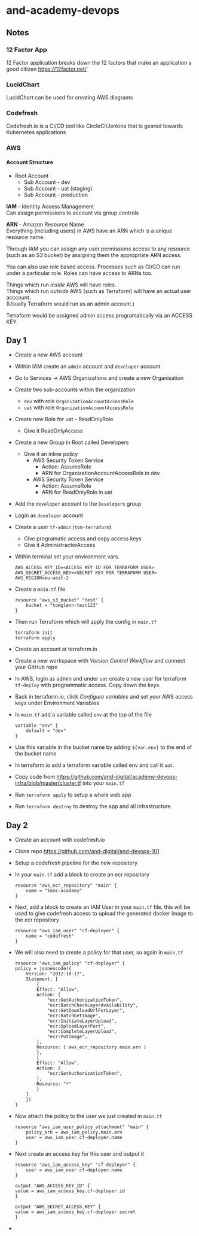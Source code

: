 # and-academy-devops

## Notes

### 12 Factor App
12 Factor application breaks down the 12 factors that 
make an application a good citizen
https://12factor.net/

### LucidChart
LucidChart can be used for creating AWS diagrams

### Codefresh
Codefresh.io is a CI/CD tool like CircleCI/Jenkins that is geared towards Kubernetes applications

### AWS

#### Account Structure
- Root Account
    - Sub Account - dev
    - Sub Account - uat (staging)
    - Sub Account - production

**IAM** - Identity Access Management  
Can assign permissions to account via group controls

**ARN** - Amazon Resource Name  
Everything (including users) in AWS have an ARN which is a unique resource name.  

Through IAM you can assign any user permissions access to any resource (such as an S3 bucket) by assigning them the appropriate ARN access.

You can also use role based access. Processes such as CI/CD can run under a particular role.
Roles can have access to ARNs too.

Things which run *inside* AWS will have roles.  
Things which run *outside* AWS (such as Terraform) will have an actual user acccount.  
(Usually Terraform would run as an admin account.)

Terraform would be assigned admin access programatically via an ACCESS KEY.

## Day 1
- Create a new AWS account

- Within IAM create an `admin` account and `developer` account

- Go to Services -> AWS Organizations and create a new Organisation

- Create two sub-accounts within the organization
    - `dev` with role `OrganizationAccountAccessRole`
    - `uat` with role `OrganizationAccountAccessRole`

- Create new Role for uat - ReadOnlyRole
    - Give it ReadOnlyAccess

- Create a new Group in Root called Developers
    - Give it an inline policy
        - AWS Security Token Service
            - Action: AssumeRole
            - ARN for OrganizationAccountAccessRole in dev
        - AWS Security Token Service
            - Action: AssumeRole
            - ARN for ReadOnlyRole in uat

- Add the `developer` account to the `Developers` group

- Login as `developer` account

- Create a user `tf-admin` (`tom-terraform`)
    - Give programatic access and copy access keys
    - Give it AdministractorAccess

 - Within terminal set your environment vars.
    ```
    AWS_ACCESS_KEY_ID=<ACCESS KEY ID FOR TERRAFORM USER>
    AWS_SECRET_ACCESS_KEY=<SECRET KEY FOR TERRAFORM USER>
    AWS_REGION=eu-west-2
    ```

- Create a `main.tf` file
    ```
    resource "aws_s3_bucket" "test" {
        bucket = "tomglenn-test123"
    }
    ```

- Then run Terraform which will apply the config in `main.tf`
    ```
    terraform init
    terraform apply
    ```
- Create an account at terraform.io

- Create a new workspace with *Version Control Workflow* and connect your GitHub repo

- In AWS, login as admin and under `uat` create a new user for terraform `tf-deploy` with programmatic access. Copy down the keys.

- Back in terraform.io, click *Configure variables* and set your AWS access keys under Environment Variables

- In `main.tf` add a variable called `env` at the top of the file
    ```
    variable "env" {
        default = "dev"
    }
    ```

- Use this variable in the bucket name by adding `${var.env}` to the end of the bucket name

- In terraform.io add a terraform variable called env and call it `uat`.

- Copy code from https://github.com/and-digital/academy-devops-infra/blob/master/cluster.tf into your `main.tf`

- Run `terraform apply` to setup a whole web app

- Run `terraform destroy` to destroy the app and all infrastructure


## Day 2
- Create an account with codefresh.io

- Clone repo https://github.com/and-digital/and-devops-101

- Setup a codefresh pipeline for the new repository

- In your `main.tf` add a block to create an ecr repository
    ```
    resource "aws_ecr_repository" "main" {
        name = "toms-academy"
    }
    ```

- Next, add a block to create an IAM User in your `main.tf` file, this will be used to give codefresh access to upload the generated docker image to the ecr repository
    ```
    resource "aws_iam_user" "cf-deployer" {
        name = "codefresh"
    }
    ```

- We will also need to create a policy for that user, so again in `main.tf`
    ```
    resource "aws_iam_policy" "cf-deployer" {
    policy = jsonencode({
        Version: "2012-10-17",
        Statement: [
            {
            Effect: "Allow",
            Action: [
                "ecr:GetAuthorizationToken",
                "ecr:BatchCheckLayerAvailability",
                "ecr:GetDownloadUrlForLayer",
                "ecr:BatchGetImage",
                "ecr:InitiateLayerUpload",
                "ecr:UploadLayerPart",
                "ecr:CompleteLayerUpload",
                "ecr:PutImage",
            ],
            Resource: [ aws_ecr_repository.main.arn ]
            },
            {
            Effect: "Allow",
            Action: [
                "ecr:GetAuthorizationToken",
            ],
            Resource: "*"
            }
        ]
        })
    }
    ```

- Now attach the policy to the user we just created in `main.tf`
    ```
    resource "aws_iam_user_policy_attachment" "main" {
        policy_arn = aws_iam_policy.main.arn
        user = aws_iam_user.cf-deployer.name
    }
    ```

- Next create an access key for this user and output it
    ```
    resource "aws_iam_access_key" "cf-deployer" {
        user = aws_iam_user.cf-deployer.name
    }

    output "AWS_ACCESS_KEY_ID" {
    value = aws_iam_access_key.cf-deployer.id
    }

    output "AWS_SECRET_ACCESS_KEY" {
    value = aws_iam_access_key.cf-deployer.secret
    }
    ```

- 